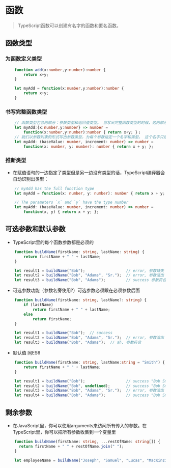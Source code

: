 # 函数
>   TypeScript函数可以创建有名字的函数和匿名函数。

## 函数类型

### 为函数定义类型
```typescript
    function add(x:number,y:number):number {
        return x+y;
    }

    let myAdd = function(x:number,y:number):number {
        return x+y;
    }
```

### 书写完整函数类型
```typescript
    // 函数类型包含两部分：参数类型和返回值类型。 当写出完整函数类型的时候，这两部分都是需要的。
    let myAdd:{x:number,y:number} => number =
        function(x:number,y:number):number { return x+y; }；
    // 我们以参数列表的形式写出参数类型，为每个参数指定一个名字和类型。 这个名字只是为了增加可读性。
    let myAdd: (baseValue: number, increment: number) => number =
        function(x: number, y: number): number { return x + y; };
```

### 推断类型
-   在赋值语句的一边指定了类型但是另一边没有类型的话，TypeScript编译器会自动识别出类型：
```typescript
    // myAdd has the full function type
    let myAdd = function(x: number, y: number): number { return x + y; };

    // The parameters `x` and `y` have the type number
    let myAdd: (baseValue: number, increment: number) => number =
        function(x, y) { return x + y; };
```

## 可选参数和默认参数
-   TypeScript里的每个函数参数都是必须的
```typescript
    function buildName(firstName: string, lastName: string) {
        return firstName + " " + lastName;
    }

    let result1 = buildName("Bob");                  // error, 参数缺失
    let result2 = buildName("Bob", "Adams", "Sr.");  // error, 参数溢出
    let result3 = buildName("Bob", "Adams");         // success 参数符合
```
-   可选参数功能（参数名旁使用?）可选参数必须跟在必须参数后面
```typescript
    function buildName(firstName: string, lastName?: string) {
        if (lastName)
            return firstName + " " + lastName;
        else
            return firstName;
    }

    let result1 = buildName("Bob");  // success
    let result2 = buildName("Bob", "Adams", "Sr.");  // error, 参数溢出
    let result3 = buildName("Bob", "Adams");  // ah, 参数符合
```
-   默认值 同ES6
```typescript
    function buildName(firstName: string, lastName:string = "Smith") {
        return firstName + " " + lastName;
    }

    let result1 = buildName("Bob");                  // success "Bob Smith"
    let result2 = buildName("Bob", undefined);       // success "Bob Smith"
    let result3 = buildName("Bob", "Adams", "Sr.");  // error, 参数溢出
    let result4 = buildName("Bob", "Adams");         // success "Bob Smith"
```

## 剩余参数
-   在JavaScript里，你可以使用arguments来访问所有传入的参数。在TypeScript里，你可以把所有参数收集到一个变量里
```typescript
    function buildName(firstName: string, ...restOfName: string[]) {
      return firstName + " " + restOfName.join(" ");
    }

    let employeeName = buildName("Joseph", "Samuel", "Lucas", "MacKinzie");
```

